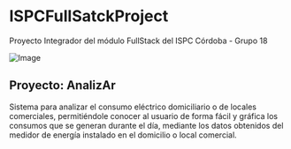 # ISPCFullSatckProject
Proyecto Integrador del módulo FullStack del ISPC Córdoba - Grupo 18

![Image](https://user-images.githubusercontent.com/6855157/191296038-ff359b8f-5eea-4b25-8931-adcbf189be3c.png)

## Proyecto: AnalizAr

Sistema para analizar el consumo eléctrico domiciliario o de locales comerciales, permitiéndole conocer al usuario de forma fácil y gráfica los consumos que se generan 
durante el día, mediante los datos obtenidos del medidor de energía instalado en el domicilio o local comercial.

